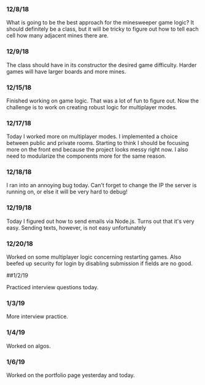 ### 12/8/18

What is going to be the best approach for the minesweeper game logic? It should definitely be a class, but it will be tricky to figure out how to tell each cell how many adjacent mines there are. 

### 12/9/18

The class should have in its constructor the desired game difficulty. Harder games will have larger boards and more mines.

### 12/15/18

Finished working on game logic. That was a lot of fun to figure out. Now the challenge is to work on creating robust logic for multiplayer modes. 

### 12/17/18

Today I worked more on multiplayer modes. I implemented a choice between public and private rooms.  Starting to think I should be focusing more on the front end because the project looks messy right now.  I also need to modularize the components more for the same reason.  

### 12/18/18

I ran into an annoying bug today. Can't forget to change the IP the server is running on, or else it will be very hard to debug!
 
### 12/19/18

Today I figured out how to send emails via Node.js. Turns out that it's very easy. Sending texts, however, is not easy unfortunately 

### 12/20/18

Worked on some multiplayer logic concerning restarting games. Also beefed up security for login by disabling submission if fields are no good.

##1/2/19

Practiced interview questions today.

### 1/3/19

More interview practice.

### 1/4/19

Worked on algos.

### 1/6/19

Worked on the portfolio page yesterday and today.